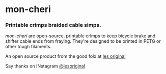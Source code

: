 # mon-cheri
### Printable crimps braided cable simps.

*mon-cheri* are open-source, printable crimps to keep bicycle brake and shifter cable ends from fraying. They're designed to be printed in PETG or other tough filaments.

An open source product from the good folx at [les original](https://www.lesoriginal.com)

Say thanks on INstagram [@lesoriginal](https://www.instagram.com/lesoriginal)
